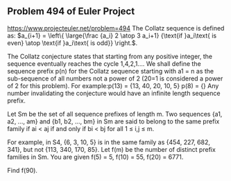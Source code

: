 ## Problem 494 of Euler Project 
https://www.projecteuler.net/problem=494
The Collatz sequence is defined as:
$a_{i+1} = \left\{  \large{\frac {a_i} 2 \atop 3 a_i+1} {\text{if }a_i\text{ is even} \atop \text{if }a_i\text{ is odd}} \right.$.


The Collatz conjecture states that starting from any positive integer, the sequence eventually reaches the cycle 1,4,2,1....
We shall define the sequence prefix p(n) for the Collatz sequence starting with a1 = n as the sub-sequence of all numbers not a power of 2 (20=1 is considered a power of 2 for this problem). For example:p(13) = {13, 40, 20, 10, 5} p(8) = {}
Any number invalidating the conjecture would have an infinite length sequence prefix.


Let Sm be the set of all sequence prefixes of length m. Two sequences {a1, a2, ..., am} and {b1, b2, ..., bm} in Sm are said to belong to the same prefix family if ai < aj if and only if bi < bj for all 1 ≤ i,j ≤ m.


For example, in S4, {6, 3, 10, 5} is in the same family as {454, 227, 682, 341}, but not {113, 340, 170, 85}.
Let f(m) be the number of distinct prefix families in Sm.
You are given f(5) = 5, f(10) = 55, f(20) = 6771.


Find f(90).